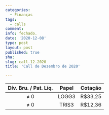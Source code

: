 ```yaml
---
categories:
  - Finanças
tags:
  - calls
comment: 
info: fechado.
date: '2020-12-08'
type: post
layout: post
published: true
sha: 
slug: call-12-2020
title: 'Call de Dezembro de 2020'

---
```


| **Dív. Bru. / Pat. Líq.** | **Papel** | **Cotação** |
|:-------------------------:|:---------:|:-----------:|
| ≠ 0                       | LOGG3     | R$33,25     |
| ≠ 0                       | TRIS3     | R$12,36     |
